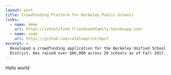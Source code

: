 ```yaml
---
layout: post
title: Crowdfunding Platform for Berkeley Public Schools
links:
  - name: demo
    url: https://schoolsfund-friendsandfamily.herokuapp.com/
  - name: code
    url: https://github.com/calblueprint/bpsf
excerpt: >
  Developed a crowdfunding application for the Berkeley Unified School
  District. Has raised over $66,000 across 20 schools as of Fall 2017.
---
```


Hello world
